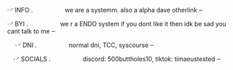
 ‧ ◜ INFO .
     we are a systemm. also a alpha dave otherlink ⏖  

   ‧ ◜ BYI .
     we r a ENDO system if you dont like it then idk be sad you cant talk to me  ⏖

  ‧ ◜ DNI .
     normal dni, TCC, syscourse   ⏖ 

    ‧ ◜ SOCIALS .
     discord: 500buttholes10, tiktok: timaeustested ⏖
   
   
  
